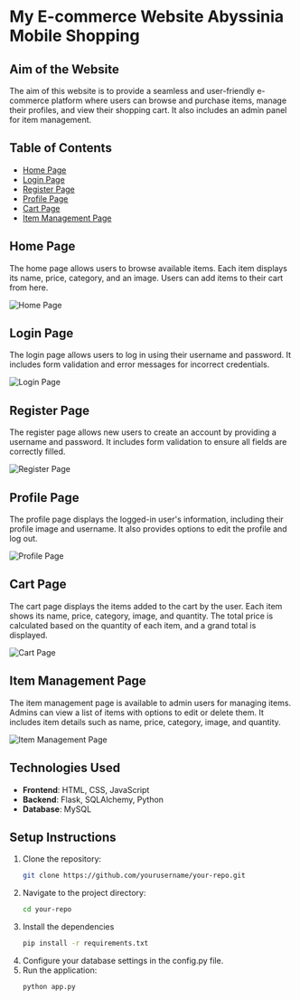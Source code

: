 # My E-commerce Website  Abyssinia Mobile Shopping

## Aim of the Website

The aim of this website is to provide a seamless and user-friendly e-commerce platform where users can browse and purchase items, manage their profiles, and view their shopping cart. It also includes an admin panel for item management.

## Table of Contents

- [Home Page](#home-page)
- [Login Page](#login-page)
- [Register Page](#register-page)
- [Profile Page](#profile-page)
- [Cart Page](#cart-page)
- [Item Management Page](#item-management-page)

## Home Page

The home page allows users to browse available items. Each item displays its name, price, category, and an image. Users can add items to their cart from here.

![Home Page](path/to/homepage_image.png)

## Login Page

The login page allows users to log in using their username and password. It includes form validation and error messages for incorrect credentials.

![Login Page](path/to/loginpage_image.png)

## Register Page

The register page allows new users to create an account by providing a username and password. It includes form validation to ensure all fields are correctly filled.

![Register Page](path/to/registerpage_image.png)

## Profile Page

The profile page displays the logged-in user's information, including their profile image and username. It also provides options to edit the profile and log out.

![Profile Page](path/to/profilepage_image.png)

## Cart Page

The cart page displays the items added to the cart by the user. Each item shows its name, price, category, image, and quantity. The total price is calculated based on the quantity of each item, and a grand total is displayed.

![Cart Page](path/to/cartpage_image.png)

## Item Management Page

The item management page is available to admin users for managing items. Admins can view a list of items with options to edit or delete them. It includes item details such as name, price, category, image, and quantity.

![Item Management Page](path/to/itemmanagement_image.png)

## Technologies Used

- **Frontend**: HTML, CSS, JavaScript
- **Backend**: Flask, SQLAlchemy, Python
- **Database**: MySQL

## Setup Instructions

1. Clone the repository:
   ```bash
   git clone https://github.com/yourusername/your-repo.git
    ```
2. Navigate to the project directory:
   ```bash
   cd your-repo
   ```
3. Install the dependencies
   ```bash
   pip install -r requirements.txt
   ```
4. Configure your database settings in the config.py file.
5. Run the application:
   ```bash
   python app.py
   ```

